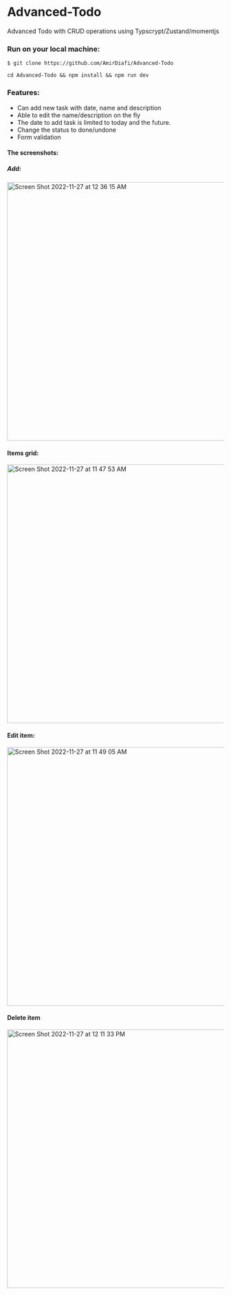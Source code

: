 # Advanced-Todo

Advanced Todo with CRUD operations using Typscrypt/Zustand/momentjs

### Run on your local machine:

```
$ git clone https://github.com/AmirDiafi/Advanced-Todo
```
```
cd Advanced-Todo && npm install && npm run dev
```

### Features:
- Can add new task with date, name and description
- Able to edit the name/description on the fly
- The date to add task is limited to today and the future.
- Change the status to done/undone
- Form validation

#### The screenshots:

##### Add:
<img width="600" alt="Screen Shot 2022-11-27 at 12 36 15 AM" src="https://user-images.githubusercontent.com/59441376/204112821-14e81899-012d-4eea-9f96-c2f8b4360555.png">

#### Items grid:
<img width="600" alt="Screen Shot 2022-11-27 at 11 47 53 AM" src="https://user-images.githubusercontent.com/59441376/204131261-b7d8adba-6075-4ea2-8555-943c0c53b638.png">


#### Edit item:
<img width="600" alt="Screen Shot 2022-11-27 at 11 49 05 AM" src="https://user-images.githubusercontent.com/59441376/204131297-b3f89ff5-1f18-42ab-8d33-ff8f781b31b7.png">

#### Delete item
<img width="600" alt="Screen Shot 2022-11-27 at 12 11 33 PM" src="https://user-images.githubusercontent.com/59441376/204132125-62d3264c-3fc8-40e6-9106-7e2a92d30603.png">




 



